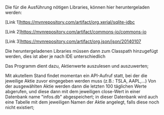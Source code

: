 Die für die Ausführung nötigen Libraries, können hier heruntergeladen werden:

[Link 1]https://mvnrepository.com/artifact/org.xerial/sqlite-jdbc

[Link 2]https://mvnrepository.com/artifact/commons-io/commons-io

[Link 3]https://mvnrepository.com/artifact/org.json/json/20140107

Die heruntergeladenen Libraries müssen dann zum Classpath hinzugefügt werden, dies ist aber je nach IDE unterschiedlich

Das Programm dient dazu, Aktienwerte auszulesen und auszuwerten;

Mit akutellem Stand findet momentan ein API-Aufruf statt, bei der die jeweilige Aktie zuvor eingegeben werden muss (z.B.: TSLA, AAPL,...) 
Von der ausgewählten Aktie werden dann die letzten 100 täglichen Werte abgerufen, und diese dann mit dem jeweiligen close-Wert in einer Datenbank
name "infos.db" abgespeichert; in dieser Datenbank wird auch eine Tabelle mit dem jeweiligen Namen der Aktie angelegt, falls diese noch nicht existiert;
